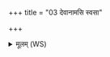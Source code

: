 +++
title = "03 देवानामसि स्वसा"

+++
<details><summary>मूलम् (WS)</summary>

देवानामसि स्वसा मरुतामसि सङ्चरी ।  
यं जीवमश्नुषे त्वं न स रिष्याति पूरुषः ॥ ३ ॥
</details>